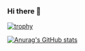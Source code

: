 ### Hi there 👋

<!--
**shanepeckham/shanepeckham** is a ✨ _special_ ✨ repository because its `README.md` (this file) appears on your GitHub profile.

Here are some ideas to get you started:

- 🔭 I’m currently working on ...
- 🌱 I’m currently learning ...
- 👯 I’m looking to collaborate on ...
- 🤔 I’m looking for help with ...
- 💬 Ask me about ...
- 📫 How to reach me: ...
- 😄 Pronouns: ...
- ⚡ Fun fact: ...
-->

[![trophy](https://github-profile-trophy.vercel.app/?username=shanepeckham)](https://github.com/ryo-ma/github-profile-trophy)


[![Anurag's GitHub stats](https://github-readme-stats.vercel.app/api?username=shanepeckham)](https://github.com/anuraghazra/github-readme-stats)
